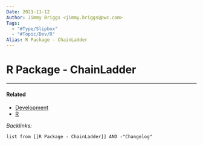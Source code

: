 ```yaml
---
Date: 2021-11-12
Author: Jimmy Briggs <jimmy.briggs@pwc.com>
Tags:
  - "#Type/Slipbox"
  - "#Topic/Dev/R"
Alias: R Package - ChainLadder
---
```


# R Package - ChainLadder

---

#### Related

* [Development](../MOCs/Development.md)
* [R](../MOCs/R.md)

*Backlinks:*

````dataview
list from [[R Package - ChainLadder]] AND -"Changelog"
````
